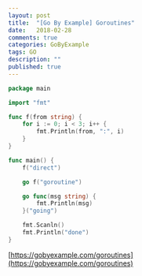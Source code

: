 ```yaml
---
layout: post
title:  "[Go By Example] Goroutines"
date:   2018-02-28
comments: true
categories: GoByExample
tags: GO
description: ""
published: true
---
```


```go
package main

import "fmt"

func f(from string) {
	for i := 0; i < 3; i++ {
		fmt.Println(from, ":", i)
	}
}

func main() {
	f("direct")

	go f("goroutine")

	go func(msg string) {
		fmt.Println(msg)
	}("going")

	fmt.Scanln()
	fmt.Println("done")
}
```

[https://gobyexample.com/goroutines](https://gobyexample.com/goroutines)

